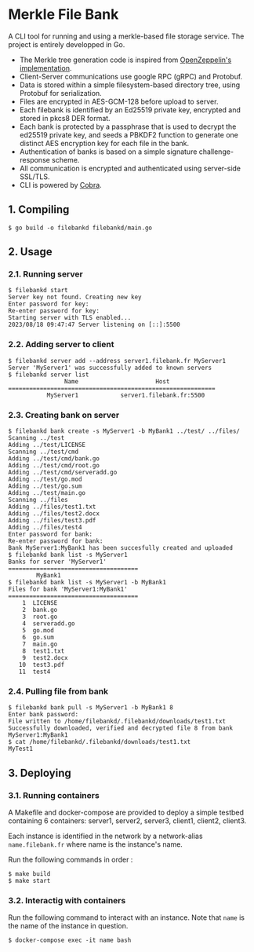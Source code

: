 # Merkle File Bank

A CLI tool for running and using a merkle-based file storage service. The project is entirely developped in Go.

- The Merkle tree generation code is inspired from [OpenZeppelin's implementation](https://github.com/OpenZeppelin/merkle-tree).
- Client-Server communications use google RPC (gRPC) and Protobuf.
- Data is stored within a simple filesystem-based directory tree, using Protobuf for serialization.
- Files are encrypted in AES-GCM-128 before upload to server.
- Each filebank is identified by an Ed25519 private key, encrypted and stored in pkcs8 DER format.
- Each bank is protected by a passphrase that is used to decrypt the ed25519 private key, and seeds a PBKDF2 function to generate one distinct AES encryption key for each file in the bank.
- Authentication of banks is based on a simple signature challenge-response scheme.
- All communication is encrypted and authenticated using server-side SSL/TLS.
- CLI is powered by [Cobra](https://github.com/spf13/cobra).
## 1. Compiling

```console
$ go build -o filebankd filebankd/main.go
```

## 2. Usage

### 2.1. Running server

```console
$ filebankd start
Server key not found. Creating new key
Enter password for key: 
Re-enter password for key: 
Starting server with TLS enabled...
2023/08/18 09:47:47 Server listening on [::]:5500
```

### 2.2. Adding server to client

```console
$ filebankd server add --address server1.filebank.fr MyServer1
Server 'MyServer1' was successfully added to known servers
$ filebankd server list
                Name                      Host
===========================================================
           MyServer1            server1.filebank.fr:5500
```

### 2.3. Creating bank on server

```console
$ filebankd bank create -s MyServer1 -b MyBank1 ../test/ ../files/
Scanning ../test
Adding ../test/LICENSE
Scanning ../test/cmd
Adding ../test/cmd/bank.go
Adding ../test/cmd/root.go
Adding ../test/cmd/serveradd.go
Adding ../test/go.mod
Adding ../test/go.sum
Adding ../test/main.go
Scanning ../files
Adding ../files/test1.txt
Adding ../files/test2.docx
Adding ../files/test3.pdf
Adding ../files/test4
Enter password for bank: 
Re-enter password for bank: 
Bank MyServer1:MyBank1 has been succesfully created and uploaded
$ filebankd bank list -s MyServer1
Banks for server 'MyServer1'
=====================================
        MyBank1
$ filebankd bank list -s MyServer1 -b MyBank1
Files for bank 'MyServer1:MyBank1'
=====================================
    1  LICENSE
    2  bank.go
    3  root.go
    4  serveradd.go
    5  go.mod
    6  go.sum
    7  main.go
    8  test1.txt
    9  test2.docx
   10  test3.pdf
   11  test4
```

### 2.4. Pulling file from bank
```console
$ filebankd bank pull -s MyServer1 -b MyBank1 8 
Enter bank password: 
File written to /home/filebankd/.filebankd/downloads/test1.txt
Successfully downloaded, verified and decrypted file 8 from bank MyServer1:MyBank1
$ cat /home/filebankd/.filebankd/downloads/test1.txt 
MyTest1
```

## 3. Deploying

### 3.1. Running containers

A Makefile and docker-compose are provided to deploy a simple testbed containing 6 containers: server1, server2, server3, client1, client2, client3.

Each instance is identified in the network by a network-alias `name.filebank.fr` where name is the instance's name.

Run the following commands in order :
```console
$ make build
$ make start
```

### 3.2. Interactig with containers

Run the following command to interact with an instance. Note that `name` is the name of the instance in question.

```console
$ docker-compose exec -it name bash
```
